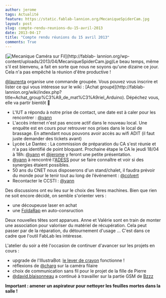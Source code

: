 ```yaml
---
author: jerome
tags: Actualité
feature: https://static.fablab-lannion.org/MecaniqueSpiderCam.jpg
layout: post
slug: compte-rendu-reunions-du-15-avril-2013
date: 2013-04-17
title: "Compte rendu réunions du 15 avril 2013"
comments: True
---
```

[![Mecanique Caméra sur
Fil](https://static.fablab-lannion.org/MecaniqueSpiderCam-235x300.jpg)](http://fablab-
lannion.org/wp-content/uploads/2013/04/MecaniqueSpiderCam.jpg)Le beau temps,
même s'il est bienvenu, a fait en sorte que nous ne soyons qu'une dizaine ce
jour. Cela n'a pas empêché la réunion d'être productive !

[@laurenta](http://fablab-lannion.org/membres/laurenta/) organise une commande
groupée. Vous pouvez vous inscrire et lister ce qui vous intéresse sur le wiki
: [Achat groupé](http://fablab-
lannion.org/wiki/index.php?title=Achat_group%C3%A9_de_mat%C3%A9riel_Arduino).
Dépéchez vous, elle va partir bientôt 🙂

  * L'IUT a répondu à notre prise de contact, une date est à caler pour les rencontrer : [@yann](http://fablab-lannion.org/membres/yann/)
  * L'accès internet n'est pas encore actif dans le nouveau local. Une enquête est en cours pour retrouver nos prises dans le local de brassage. En attendant nous pouvons avoir accès au wifi ADIT (il faut juste demander des tickets avant)
  * Lycée Le Dantec : La commission de préparation du CA s'est réunie et n'a pas identifié de point bloquant. Prochaine étape le CA le jeudi 18/04 à 18h: [@yann](http://fablab-lannion.org/membres/yann/) et [@jerome](http://fablab-lannion.org/membres/jerome/) y feront une petite présentation.
  * [@yann](http://fablab-lannion.org/membres/yann/) à rencontré l'[ADESS](http://adesstregorgoelo.canalblog.com/) pour se faire connaître et voir si des synergies étaient possibles.
  * 50 ans du CNET nous disposerons d'un stand/chalet, il faudra prévoir du monde pour le tenir tout au long de l’événement : [@colvert](http://fablab-lannion.org/membres/colvert/)
  * Recontacter le CCSTI : [@yann](http://fablab-lannion.org/membres/yann/)

Des discussions ont eu lieu sur le choix des 1ères machines. Bien que rien ne
soit encore décidé, on semble s'orienter vers :

  * une découpeuse laser en achat
  * une [FoldaRap](http://reprap.org/wiki/FoldaRap) en auto-consruction

Deux nouvelles têtes sont apparues. Anne et Valérie sont en train de monter
une association pour valoriser du matériel de récupération. Cela peut passer
par de la réparation, du détournement d'usage … C'est dans ce cadre que
l'outil FabLab les intéresse.



L'atelier du soir a été l'occasion de continuer d'avancer sur les projets en
cours :

  * upgrade de l'IllustraBot: [le lever de crayon](http://www.dailymotion.com/video/xz3juv_illustrabot-le-lever-de-crayon_tech#.UW8DoeBsenw) fonctionne !
  * réflexions de [@charg](http://fablab-lannion.org/membres/charg/) sur la caméra filaire
  * choix de communication sans fil pour le projet de la fille de Pierre
  * [@david.blaisonneau](../membres/david.blaisonneau/) a continué à travailler sur la partie GSM de [Bzzz](http://fablab-lannion.org/wiki/index.php?title=Suivi_des_ruches)



**Important : amener un aspirateur pour nettoyer les feuilles mortes dans la salle !**


